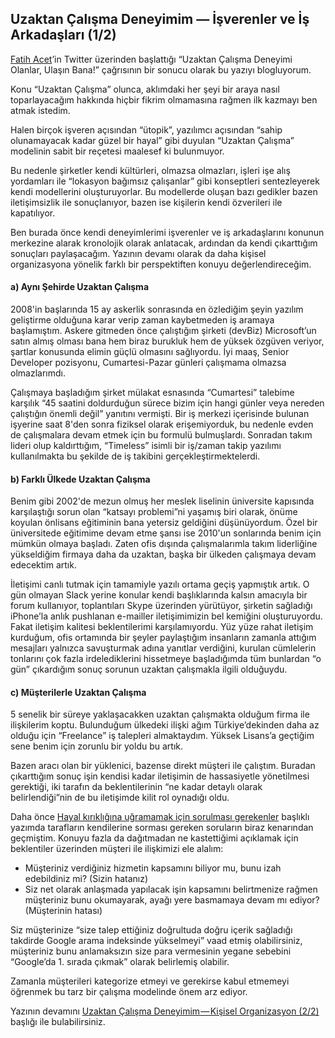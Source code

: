 ## Uzaktan Çalışma Deneyimim — İşverenler ve İş Arkadaşları (1/2)

[Fatih Acet](http://fatihacet.com/)’in Twitter üzerinden başlattığı “Uzaktan Çalışma Deneyimi Olanlar, Ulaşın Bana!” çağrısının bir sonucu olarak bu yazıyı blogluyorum.

Konu “Uzaktan Çalışma” olunca, aklımdaki her şeyi bir araya nasıl toparlayacağım hakkında hiçbir fikrim olmamasına rağmen ilk kazmayı ben atmak istedim.

Halen birçok işveren açısından “ütopik”, yazılımcı açısından “sahip olunamayacak kadar güzel bir hayal” gibi duyulan “Uzaktan Çalışma” modelinin sabit bir reçetesi maalesef ki bulunmuyor.

Bu nedenle şirketler kendi kültürleri, olmazsa olmazları, işleri işe alış yordamları ile “lokasyon bağımsız çalışanlar” gibi konseptleri sentezleyerek kendi modellerini oluşturuyorlar. Bu modellerde oluşan bazı gedikler bazen iletişimsizlik ile sonuçlanıyor, bazen ise kişilerin kendi özverileri ile kapatılıyor.

Ben burada önce kendi deneyimlerimi işverenler ve iş arkadaşlarını konunun merkezine alarak kronolojik olarak anlatacak, ardından da kendi çıkarttığım sonuçları paylaşacağım. Yazının devamı olarak da daha kişisel organizasyona yönelik farklı bir perspektiften konuyu değerlendireceğim.

#### a) Aynı Şehirde Uzaktan Çalışma

2008'in başlarında 15 ay askerlik sonrasında en özlediğim şeyin yazılım geliştirme olduğuna karar verip zaman kaybetmeden iş aramaya başlamıştım. Askere gitmeden önce çalıştığım şirketi (devBiz) Microsoft’un satın almış olması bana hem biraz burukluk hem de yüksek özgüven veriyor, şartlar konusunda elimin güçlü olmasını sağlıyordu. İyi maaş, Senior Developer pozisyonu, Cumartesi-Pazar günleri çalışmama olmazsa olmazlarımdı.

Çalışmaya başladığım şirket mülakat esnasında “Cumartesi” talebime karşılık “45 saatini doldurduğun sürece bizim için hangi günler veya nereden çalıştığın önemli değil” yanıtını vermişti. Bir iş merkezi içerisinde bulunan işyerine saat 8'den sonra fiziksel olarak erişemiyorduk, bu nedenle evden de çalışmalara devam etmek için bu formulü bulmuşlardı. Sonradan takım lideri olup kaldırttığım, “Timeless” isimli bir iş/zaman takip yazılımı kullanılmakta bu şekilde de iş takibini gerçekleştirmektelerdi.

#### b) Farklı Ülkede Uzaktan Çalışma

Benim gibi 2002'de mezun olmuş her meslek liselinin üniversite kapısında karşılaştığı sorun olan “katsayı problemi”ni yaşamış biri olarak, önüme koyulan önlisans eğitiminin bana yetersiz geldiğini düşünüyordum. Özel bir üniversitede eğitimime devam etme şansı ise 2010'un sonlarında benim için mümkün olmaya başladı. Zaten ofis dışında çalışmalarımla takım liderliğine yükseldiğim firmaya daha da uzaktan, başka bir ülkeden çalışmaya devam edecektim artık.

İletişimi canlı tutmak için tamamiyle yazılı ortama geçiş yapmıştık artık. O gün olmayan Slack yerine konular kendi başlıklarında kalsın amacıyla bir forum kullanıyor, toplantıları Skype üzerinden yürütüyor, şirketin sağladığı iPhone’la anlık pushlanan e-mailler iletişimimizin bel kemiğini oluşturuyordu. Fakat iletişim kalitesi beklentilerimi karşılamıyordu. Yüz yüze rahat iletişim kurduğum, ofis ortamında bir şeyler paylaştığım insanların zamanla attığım mesajları yalnızca savuşturmak adına yanıtlar verdiğini, kurulan cümlelerin tonlarını çok fazla irdelediklerini hissetmeye başladığımda tüm bunlardan “o gün” çıkardığım sonuç sorunun uzaktan çalışmakla ilgili olduğuydu.

#### c) Müşterilerle Uzaktan Çalışma

5 senelik bir süreye yaklaşacakken uzaktan çalışmakta olduğum firma ile ilişkilerim koptu. Bulunduğum ülkedeki ilişki ağım Türkiye’dekinden daha az olduğu için “Freelance” iş talepleri almaktaydım. Yüksek Lisans’a geçtiğim sene benim için zorunlu bir yoldu bu artık.

Bazen aracı olan bir yüklenici, bazense direkt müşteri ile çalıştım. Buradan çıkarttığım sonuç işin kendisi kadar iletişimin de hassasiyetle yönetilmesi gerektiği, iki tarafın da beklentilerinin “ne kadar detaylı olarak belirlendiği”nin de bu iletişimde kilit rol oynadığı oldu.

Daha önce [Hayal kırıklığına uğramamak için sorulması gerekenler](http://eser.ozvataf.com/hayal-kirikligina-ugramamak-icin-sorulmasi-gerekenler/) başlıklı yazımda tarafların kendilerine sorması gereken soruların biraz kenarından geçmiştim. Konuyu fazla da dağıtmadan ne kastettiğimi açıklamak için beklentiler üzerinden müşteri ile ilişkimizi ele alalım:

*   Müşteriniz verdiğiniz hizmetin kapsamını biliyor mu, bunu izah edebildiniz mi? (Sizin hatanız)
*   Siz net olarak anlaşmada yapılacak işin kapsamını belirtmenize rağmen müşteriniz bunu okumayarak, ayağı yere basmamaya devam mı ediyor? (Müşterinin hatası)

Siz müşterinize “size talep ettiğiniz doğrultuda doğru içerik sağladığı takdirde Google arama indeksinde yükselmeyi” vaad etmiş olabilirsiniz, müşteriniz bunu anlamaksızın size para vermesinin yegane sebebini “Google’da 1. sırada çıkmak” olarak belirlemiş olabilir.

Zamanla müşterileri kategorize etmeyi ve gerekirse kabul etmemeyi öğrenmek bu tarz bir çalışma modelinde önem arz ediyor.

Yazının devamını [Uzaktan Çalışma Deneyimim — Kişisel Organizasyon (2/2)](/uzaktan-calisma-deneyimim-kisisel-organizasyon) başlığı ile bulabilirsiniz.